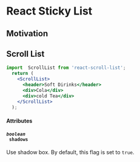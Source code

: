 # React Sticky List

## Motivation

## Scroll List

```jsx
import  ScrollList from 'react-scroll-list';
  return (
    <ScrollList>
      <header>Soft Dirinks</header>
      <div>Cola</div>
      <div>cold Tea</div>
    </ScrollList>
  );
```

#### Attributes

#### <code><i>boolean</i> <a name="genericscrollbox-nativescroll"></a> shadows</code>
Use shadow box. By default, this flag is set to `true`.